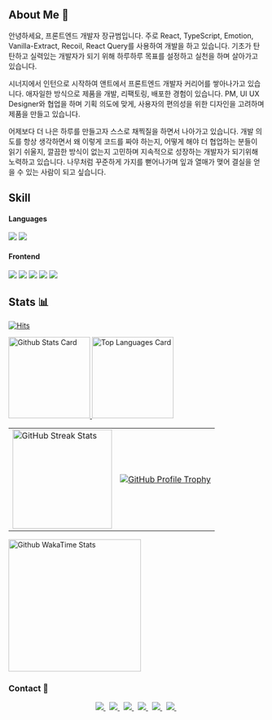 <!-- ![header](https://capsule-render.vercel.app/api?type=Slice&color=auto&height=300&section=header&text=Kyubum%20Jang&fontColor=000&fontSize=90&animation=fadeIn)  -->

## About Me 👋

안녕하세요, 프론트엔드 개발자 장규범입니다. 주로 React, TypeScript, Emotion, Vanilla-Extract, Recoil, React Query를 사용하여 개발을 하고 있습니다. 기초가 탄탄하고 실력있는 개발자가 되기 위해 하루하루 목표를 설정하고 실천을 하며 살아가고 있습니다.

시너지에서 인턴으로 시작하여 앤트에서 프론트엔드 개발자 커리어를 쌓아나가고 있습니다. 애자일한 방식으로 제품을 개발, 리팩토링, 배포한 경험이 있습니다. PM, UI UX Designer와 협업을 하며 기획 의도에 맞게, 사용자의 편의성을 위한 디자인을 고려하며 제품을 만들고 있습니다.

어제보다 더 나은 하루를 만들고자 스스로 채찍질을 하면서 나아가고 있습니다. 개발 의도를 항상 생각하면서 왜 이렇게 코드를 짜야 하는지, 어떻게 해야 더 협업하는 분들이 읽기 쉬울지, 깔끔한 방식이 없는지 고민하며 지속적으로 성장하는 개발자가 되기위해 노력하고 있습니다. 나무처럼 꾸준하게 가지를 뻗어나가며 잎과 열매가 맺어 결실을 얻을 수 있는 사람이 되고 싶습니다.

## Skill

#### Languages
<div>
  <img src="https://img.shields.io/badge/TypeScript-3178C6?style=flat-square&logo=TypeScript&logoColor=white"/>
  <img src="https://img.shields.io/badge/JavaScript-F7DF1E?style=flat-square&logo=Javascript&logoColor=white"/>
</div>

#### Frontend

<!-- markdownlint-disable MD033 -->

<!-- [![React][react]](https://reactjs.org/)
[![Next.js][next.js]](https://nextjs.org/)[![Gatsby][gatsby]](https://www.gatsbyjs.com/) -->

<!-- markdownlint-enable -->
<p>
  <img src="https://img.shields.io/badge/HTML5-E34F26?style=flat-square&logo=HTML5&logoColor=white"/>
  <img src="https://img.shields.io/badge/CSS-239120?&style=flat-square&logo=css3&logoColor=white"/>
  <img src="https://img.shields.io/badge/React-61DAFB?style=flat-square&logo=React&logoColor=white"/>
  <img src="https://img.shields.io/badge/Next.js-000000?style=flat-square&logo=nextdotjs&logoColor=white"/>
  <img src="https://img.shields.io/badge/styled_components-DB7093?style=flat-square&logo=styled-components&logoColor=white"/>
<!--   <img src="https://img.shields.io/badge/Sass-CC6699?style=flat-square&logo=Sass&logoColor=white"/>
  <img src="https://img.shields.io/badge/Tailwind CSS-06B6D4?style=flat-square&logo=tailwindcss&logoColor=white"/>
  <br />
  <img src="https://img.shields.io/badge/Webpack-8DD6F9?style=flat-square&logo=Webpack&logoColor=white"/>
  <img src="https://img.shields.io/badge/Vite-646CFF?style=flat-square&logo=Vite&logoColor=white"/>
  <img src="https://img.shields.io/badge/Zustand-brown?style=flat-square&logo=Zerply&logoColor=white"/>
  <img src="https://img.shields.io/badge/Recoil-blue?style=flat-square&logo=Recoil&logoColor=white"/>
  <img src="https://img.shields.io/badge/React Query-FF4154?style=flat-square&logo=React Query&logoColor=white"/>
    <img src="https://img.shields.io/badge/React Hook Form-EC5990?style=flat-square&logo=reacthookform&logoColor=white"/>
  <img src="https://img.shields.io/badge/Sentry-362D59?style=flat-square&logo=sentry&logoColor=white"/> -->
</p>

<!-- #### Backend
[![NestJS][nestjs]](https://nestjs.com/) [![Express][express]](https://expressjs.com/) -->

<!--
<div>
  <img src="https://img.shields.io/badge/Node.js-339933?style=flat-square&logo=Node.js&logoColor=white"/>
  <img src="https://img.shields.io/badge/Express-000000?style=flat-square&logo=Express&logoColor=white"/>
  <img src="https://img.shields.io/badge/NestJS-E0234E?style=flat-square&logo=NestJS&logoColor=white"/>
<img src="https://img.shields.io/badge/MySQL-4479A1?style=flat-square&logo=MySQL&logoColor=white"/>
<img src="https://img.shields.io/badge/MongoDB-47A248?style=flat-square&logo=MongoDB&logoColor=white"/>
</div>
 -->
 
<!-- #### Data -->

<!-- #### DevOps 
<div>
  <img src="https://img.shields.io/badge/Heroku-430098?style=flat-square&logo=Heroku&logoColor=white"/>
  <img src="https://img.shields.io/badge/Vercel-000000?style=flat-square&logo=vercel&logoColor=white"/>
  <img src="https://img.shields.io/badge/Nginx-009639?style=flat-square&logo=Nginx&logoColor=white"/>
  <img src="https://img.shields.io/badge/Github Actions-2088FF?style=flat-square&logo=Github Actions&logoColor=white"/>
  <img src="https://img.shields.io/badge/NCP-03C75A?style=flat-square&logo=naver&logoColor=white"/>
</div>

-->

<!-- [![yarn][yarn]](https://yarnpkg.com/) -->

<!-- <img src="https://img.shields.io/badge/Node.js-339933?style=flat-square&logo=Node.js&logoColor=white"/></a>&nbsp  -->
<!-- <img src="https://img.shields.io/badge/MySQL-4479A1?style=flat-square&logo=MySQL&logoColor=white"/></a>&nbsp  -->
<!-- <img src="https://img.shields.io/badge/MongoDB-47A248?style=flat-square&logo=MongoDB&logoColor=white"/></a>&nbsp  -->
<!-- <img src="https://img.shields.io/badge/aws-232F3E?style=flat-square&logo=Amazon-AWS&logoColor=white"/></a>&nbsp -->

## Stats 📊

[![Hits](https://hits.seeyoufarm.com/api/count/incr/badge.svg?url=https%3A%2F%2Fgithub.com%2FKyubumJang&count_bg=%23B5C3C8&title_bg=%2398B4BE&icon=&icon_color=%23000000&title=Hits&edge_flat=false)](https://hits.seeyoufarm.com)

<a href="https://github.com/kyubumJang">
  <img
    src="https://github-readme-stats.vercel.app/api?username=KyubumJang&hide_title=true&show_icons=true&count_private=true&hide_border=true&theme=onedark&title_color=8EACBF&text_color=f0eee9&icon_color=8EACBF"
    alt="Github Stats Card"
    height="160"
  />
</a>

<a href="https://github.com/kyubumJang">
  <img
    src="https://github-readme-stats.vercel.app/api/top-langs?username=kyubumJang&exclude_repo=2016104158,2015100592,2019103219,ARMYCODING,hub,android_makingApp,SMP-Forecasting,Python_Study,Algorithm_Study,fc-js-project&hide=CMake,ejs,css,shell,tex&hide_title=true&layout=compact&langs_count=8&hide_border=true&theme=onedark&title_color=5f4b8b&text_color=f0eee9&icon_color=00abc0"
    alt="Top Languages Card"
    height="160"
  />
</a>

<table>
  <tbody>
    <tr>
      <td>
        <a href="https://github.com/DenverCoder1/github-readme-streak-stats">
          <img
            src="https://streak-stats.demolab.com/?user=kyubumJang&theme=onedark&hide_border=true&stroke=f0eee9&ring=8EACBF&fire=5f4b8b&currStreakNum=00abc0&currStreakLabel=00abc0&date_format=Y-m-d"
            alt="GitHub Streak Stats"
            height="195px"
          />
        </a>
      </td>
      <td>
        <a href="https://github.com/ryo-ma/github-profile-trophy">
          <img
            src="https://github-profile-trophy.vercel.app/?username=kyubumJang&theme=onedark&row=2&column=4&no-frame=true"
            alt="GitHub Profile Trophy"
          />
        </a>
      </td>
    </tr>
  </tbody>
</table>

<a href="https://github.com/kyubumJang">
  <img
    src="https://github-readme-stats.vercel.app/api/wakatime?username=KyubumJang"
    alt="Github WakaTime Stats"
    height="260"
  />
</a>

### Contact 💬

<p align="center">
  <a href="https://www.notion.so/lawrencejang/KYUBUM-JANG-681280b273b04d4ca9f6bcd6d81e335d" target="_blank">
    <img src="https://img.shields.io/badge/Resume-000000?style=flat-square&logo=Notion&logoColor=white&link=https://kyubumjang.github.io/"/>
  </a>&nbsp 
  <a href="https://www.linkedin.com/in/kyubumjang" target="_blank">
    <img src="https://img.shields.io/badge/LinkedIn-0A66C2?style=flat-square&logo=LinkedIn&logoColor=white&link=https://kyubumjang.github.io/"/>
  </a>&nbsp 
  <a href="https://www.notion.so/lawrencejang/2bc378e1e50f43349f0c968e9ba65768" target="_blank">
    <img src="https://img.shields.io/badge/About Me-302b63?style=flat-square&logo=Notion&logoColor=white&link=https://kyubumjang.github.io/"/>
  </a>&nbsp 
  <a href="https://kyubumjang.github.io/" target="_blank">
    <img src="https://img.shields.io/badge/Tech_Blog-11B48A?style=flat-square&logo=Vimeo&logoColor=white&link=https://kyubumjang.github.io/"/>
  </a>&nbsp 
  <a href="https://www.instagram.com/kyubum_j/" target="_blank">
    <img src="https://img.shields.io/badge/Instagram-E4405F?style=flat-square&logo=Instagram&logoColor=white&link=https://www.instagram.com/kyubum_j/"/>
  </a>&nbsp
  <a href="https://www.facebook.com/kyubumJ" target="_blank">
    <img src="https://img.shields.io/badge/Facebook-3b5998?style=flat-square&logo=Facebook&logoColor=white&link=https://www.facebook.com/profile.php?id=100003462678420/">
  </a>&nbsp
</p>

<!-- markdownlint-enable -->

<!-------------------------------- Badge Links -------------------------------->

<!-- Languages -->

[typescript]: https://img.shields.io/endpoint?url=https://badges.deno.dev/TypeScript

<!-- Frameworks & Libraries / Frontend -->

[gatsby]: https://img.shields.io/endpoint?url=https://badges.deno.dev/Gatsby
[next.js]: https://img.shields.io/endpoint?url=https://badges.deno.dev/Next.js
[react native]: https://img.shields.io/endpoint?url=https://badges.deno.dev/?message=React%2BNative%26namedLogo=react
[react]: https://img.shields.io/endpoint?url=https://badges.deno.dev/React
[vue.js]: https://img.shields.io/endpoint?url=https://badges.deno.dev/Vue.js
[vue.js]: https://img.shields.io/endpoint?url=https://badges.deno.dev/Recoil
[vue.js]: https://img.shields.io/endpoint?url=https://badges.deno.dev/Redux
[vue.js]: https://img.shields.io/endpoint?url=https://badges.deno.dev/VanillaExtract

<!-- Frameworks & Libraries / Backend -->

[express]: https://img.shields.io/endpoint?url=https://badges.deno.dev/Express
[nestjs]: https://img.shields.io/endpoint?url=https://badges.deno.dev/NestJS
[spring boot]: https://img.shields.io/endpoint?url=https://badges.deno.dev/?message=Spring%2BBoot

<!-- Frameworks & Libraries / Tools -->

[deno]: https://img.shields.io/endpoint?url=https://badges.deno.dev/Deno
[insomnia]: https://img.shields.io/endpoint?url=https://badges.deno.dev/Insomnia
[node.js]: https://img.shields.io/endpoint?url=https://badges.deno.dev/Node.js
[pnpm]: https://img.shields.io/endpoint?url=https://badges.deno.dev/pnpm
[poetry]: https://img.shields.io/endpoint?url=https://badges.deno.dev/Poetry
[storybook]: https://img.shields.io/endpoint?url=https://badges.deno.dev/Storybook
[swagger]: https://img.shields.io/endpoint?url=https://badges.deno.dev/Swagger
[yarn]: https://img.shields.io/endpoint?url=https://badges.deno.dev/yarn

<!-- Data & ML -->

[keras]: https://img.shields.io/endpoint?url=https://badges.deno.dev/Keras
[mariadb]: https://img.shields.io/endpoint?url=https://badges.deno.dev/MariaDB
[mongodb]: https://img.shields.io/endpoint?url=https://badges.deno.dev/MongoDB
[pandas]: https://img.shields.io/endpoint?url=https://badges.deno.dev/Pandas
[scikit-learn]: https://img.shields.io/endpoint?url=https://badges.deno.dev/scikit-learn
[tensorflow]: https://img.shields.io/endpoint?url=https://badges.deno.dev/TensorFlow

<!-- Version Control System -->

[bitbucket]: https://img.shields.io/endpoint?url=https://badges.deno.dev/Bitbucket
[conventional commits]: https://img.shields.io/endpoint?url=https://badges.deno.dev/?message=Conventional%2BCommits
[git]: https://img.shields.io/endpoint?url=https://badges.deno.dev/Git
[github]: https://img.shields.io/endpoint?url=https://badges.deno.dev/GitHub
[pre-commit]: https://img.shields.io/endpoint?url=https://badges.deno.dev/pre-commit

<!-- DevOps -->

[docker]: https://img.shields.io/endpoint?url=https://badges.deno.dev/Docker
[github actions]: https://img.shields.io/endpoint?url=https://badges.deno.dev/?message=GitHub%2BActions

<!-- Cloud -->

[amazon web services]: https://img.shields.io/endpoint?url=https://badges.deno.dev/?message=Amazon%2BWeb%2BServices%26namedLogo=amazon-aws
[cloudflare]: https://img.shields.io/endpoint?url=https://badges.deno.dev/Cloudflare
[netlify]: https://img.shields.io/endpoint?url=https://badges.deno.dev/Netlify
[vercel]: https://img.shields.io/endpoint?url=https://badges.deno.dev/Vercel

<!-- OS -->

[alpine]: https://img.shields.io/endpoint?url=https://badges.deno.dev/?message=Alpine%2BLinux
[arch]: https://img.shields.io/endpoint?url=https://badges.deno.dev/?message=Arch%2BLinux
[ubuntu]: https://img.shields.io/endpoint?url=https://badges.deno.dev/Ubuntu
